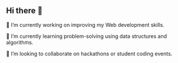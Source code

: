 ## Hi there 👋
🔭 I’m currently working on improving my Web development skills.

🌱 I’m currently learning problem-solving using data structures and algorithms.

👯 I’m looking to collaborate on hackathons or student coding events.

<!--
**pixel-compiler-rs/pixel-compiler-rs** is a ✨ _special_ ✨ repository because its `README.md` (this file) appears on your GitHub profile.

Here are some ideas to get you started:

- 🔭 I’m currently working on ...
- 🌱 I’m currently learning ...
- 👯 I’m looking to collaborate on ...
- 🤔 I’m looking for help with ...
- 💬 Ask me about ...
- 📫 How to reach me: ...
- 😄 Pronouns: ...
- ⚡ Fun fact: ...
-->
